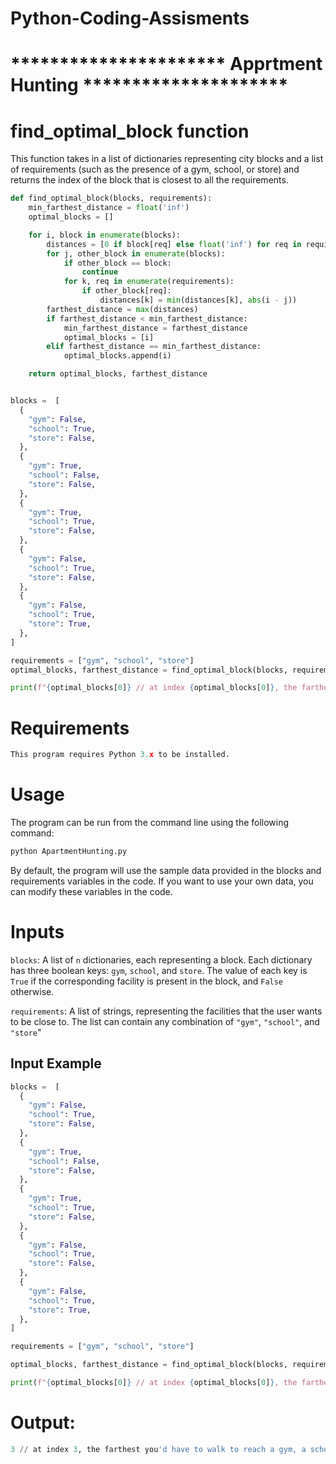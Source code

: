 # Python-Coding-Assisments


# ********************** Apprtment Hunting *********************

# find_optimal_block function 

 This function takes in a list of dictionaries representing city blocks and a list of requirements (such as the presence of a gym, school, or store) and returns the index of the block that is closest to all the requirements.

```python
def find_optimal_block(blocks, requirements):
    min_farthest_distance = float('inf')
    optimal_blocks = []

    for i, block in enumerate(blocks):
        distances = [0 if block[req] else float('inf') for req in requirements]
        for j, other_block in enumerate(blocks):
            if other_block == block:
                continue
            for k, req in enumerate(requirements):
                if other_block[req]:
                    distances[k] = min(distances[k], abs(i - j))
        farthest_distance = max(distances)
        if farthest_distance < min_farthest_distance:
            min_farthest_distance = farthest_distance
            optimal_blocks = [i]
        elif farthest_distance == min_farthest_distance:
            optimal_blocks.append(i)

    return optimal_blocks, farthest_distance


blocks =  [
  {
    "gym": False,
    "school": True,
    "store": False,
  },
  {
    "gym": True,
    "school": False,
    "store": False,
  },
  {
    "gym": True,
    "school": True,
    "store": False,
  },
  {
    "gym": False,
    "school": True,
    "store": False,
  },
  {
    "gym": False,
    "school": True,
    "store": True,
  },
]

requirements = ["gym", "school", "store"] 
optimal_blocks, farthest_distance = find_optimal_block(blocks, requirements)

print(f"{optimal_blocks[0]} // at index {optimal_blocks[0]}, the farthest you'd have to walk to reach a gym, a school, or a store is {farthest_distance} block(s); at any other index, you'd have to walk farther")

```


# Requirements
```python
This program requires Python 3.x to be installed.
```



# Usage
The program can be run from the command line using the following command:
```python
python ApartmentHunting.py

```
By default, the program will use the sample data provided in the blocks and requirements variables in the code. If you want to use your own data, you can modify these variables in the code.



# Inputs
`blocks`: A list of `n` dictionaries, each representing a block. Each dictionary has three boolean keys: `gym`, `school`, and `store`. The value of each key is `True` if the corresponding facility is present in the block, and `False` otherwise.

`requirements`: A list of strings, representing the facilities that the user wants to be close to. The list can contain any combination of `"gym"`, `"school"`, and `"store`"

## Input Example
```python
blocks =  [
  {
    "gym": False,
    "school": True,
    "store": False,
  },
  {
    "gym": True,
    "school": False,
    "store": False,
  },
  {
    "gym": True,
    "school": True,
    "store": False,
  },
  {
    "gym": False,
    "school": True,
    "store": False,
  },
  {
    "gym": False,
    "school": True,
    "store": True,
  },
]

requirements = ["gym", "school", "store"] 

optimal_blocks, farthest_distance = find_optimal_block(blocks, requirements)

print(f"{optimal_blocks[0]} // at index {optimal_blocks[0]}, the farthest you'd have to walk to reach a gym, a school, or a store is {farthest_distance} block(s); at any other index, you'd have to walk farther")

```
# Output:
```python
3 // at index 3, the farthest you'd have to walk to reach a gym, a school, or a store is 1 block; at any other index, you'd have to walk farther

```
